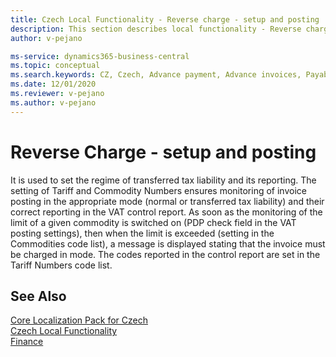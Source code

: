```yaml
---
title: Czech Local Functionality - Reverse charge - setup and posting
description: This section describes local functionality - Reverse charge in the Czech version of Business Central.
author: v-pejano

ms-service: dynamics365-business-central
ms.topic: conceptual
ms.search.keywords: CZ, Czech, Advance payment, Advance invoices, Payables, Finance,  Cash, EET, Cash Desk
ms.date: 12/01/2020
ms.reviewer: v-pejano
ms.author: v-pejano
---
```



# Reverse Charge - setup and posting

It is used to set the regime of transferred tax liability and its reporting. The setting of Tariff and Commodity Numbers ensures monitoring of invoice posting in the appropriate mode (normal or transferred tax liability) and their correct reporting in the VAT control report. As soon as the monitoring of the limit of a given commodity is switched on (PDP check field in the VAT posting settings), then when the limit is exceeded (setting in the Commodities code list), a message is displayed stating that the invoice must be charged in mode. The codes reported in the control report are set in the Tariff Numbers code list.

## See Also

[Core Localization Pack for Czech](ui-extensions-core-localization-pack-cz.md)  
[Czech Local Functionality](czech-local-functionality.md)  
[Finance](../../finance.md)  
